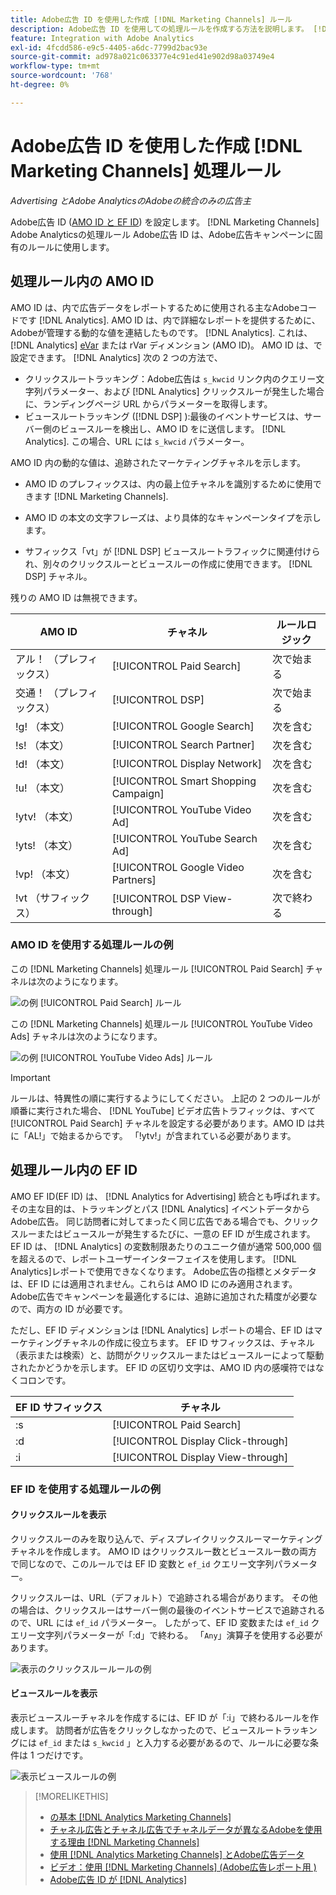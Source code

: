 ```yaml
---
title: Adobe広告 ID を使用した作成 [!DNL Marketing Channels] ルール
description: Adobe広告 ID を使用しての処理ルールを作成する方法を説明します。 [!DNL Analytics Marketing Channels].
feature: Integration with Adobe Analytics
exl-id: 4fcdd586-e9c5-4405-a6dc-7799d2bac93e
source-git-commit: ad978a021c063377e4c91ed41e902d98a03749e4
workflow-type: tm+mt
source-wordcount: '768'
ht-degree: 0%

---
```


# Adobe広告 ID を使用した作成 [!DNL Marketing Channels] 処理ルール

*Advertising とAdobe AnalyticsのAdobeの統合のみの広告主*

Adobe広告 ID ([AMO ID と EF ID](../ids.md)) を設定します。 [!DNL Marketing Channels] Adobe Analyticsの処理ルール Adobe広告 ID は、Adobe広告キャンペーンに固有のルールに使用します。

## 処理ルール内の AMO ID

AMO ID は、内で広告データをレポートするために使用される主なAdobeコードです [!DNL Analytics]. AMO ID は、内で詳細なレポートを提供するために、Adobeが管理する動的な値を連結したものです。 [!DNL Analytics]. これは、 [!DNL Analytics] [eVar](https://experienceleague.adobe.com/docs/analytics/components/dimensions/evar.html) または rVar ディメンション (AMO ID)。 AMO ID は、で設定できます。 [!DNL Analytics] 次の 2 つの方法で、

* クリックスルートラッキング：Adobe広告は `s_kwcid` リンク内のクエリー文字列パラメーター、および [!DNL Analytics] クリックスルーが発生した場合に、ランディングページ URL からパラメーターを取得します。
* ビュースルートラッキング ([!DNL DSP] ):最後のイベントサービスは、サーバー側のビュースルーを検出し、AMO ID をに送信します。 [!DNL Analytics]. この場合、URL には `s_kwcid` パラメーター。

AMO ID 内の動的な値は、追跡されたマーケティングチャネルを示します。

* AMO ID のプレフィックスは、内の最上位チャネルを識別するために使用できます [!DNL Marketing Channels].

* AMO ID の本文の文字フレーズは、より具体的なキャンペーンタイプを示します。

* サフィックス「vt」が [!DNL DSP] ビュースルートラフィックに関連付けられ、別々のクリックスルーとビュースルーの作成に使用できます。 [!DNL DSP] チャネル。

残りの AMO ID は無視できます。

| AMO ID | チャネル | ルールロジック |
|--------|---------|--------------------|
| アル！ （プレフィックス） | [!UICONTROL Paid Search] | 次で始まる |
| 交通！ （プレフィックス） | [!UICONTROL DSP] | 次で始まる |
| !g! （本文） | [!UICONTROL Google Search] | 次を含む |
| !s! （本文） | [!UICONTROL Search Partner] | 次を含む |
| !d! （本文） | [!UICONTROL Display Network] | 次を含む |
| !u! （本文） | [!UICONTROL Smart Shopping Campaign] | 次を含む |
| !ytv! （本文） | [!UICONTROL YouTube Video Ad] | 次を含む |
| !yts! （本文） | [!UICONTROL YouTube Search Ad] | 次を含む |
| !vp! （本文） | [!UICONTROL Google Video Partners] | 次を含む |
| !vt （サフィックス） | [!UICONTROL DSP View-through] | 次で終わる |

### AMO ID を使用する処理ルールの例

この [!DNL Marketing Channels] 処理ルール [!UICONTROL Paid Search] チャネルは次のようになります。

![の例 [!UICONTROL Paid Search] ルール](/help/integrations/assets/a4adc-mc-rule-paidsearch.png)

この [!DNL Marketing Channels] 処理ルール [!UICONTROL YouTube Video Ads] チャネルは次のようになります。

![の例 [!UICONTROL YouTube Video Ads] ルール](/help/integrations/assets/a4adc-mc-rule-youtube-video.png)

>[!IMPORTANT]
>
> ルールは、特異性の順に実行するようにしてください。 上記の 2 つのルールが順番に実行された場合、 [!DNL YouTube] ビデオ広告トラフィックは、すべて [!UICONTROL Paid Search] チャネルを設定する必要があります。AMO ID は共に「AL!」で始まるからです。 「!ytv!」が含まれている必要があります。

## 処理ルール内の EF ID

AMO EF ID(EF ID) は、 [!DNL Analytics for Advertising] 統合とも呼ばれます。 その主な目的は、トラッキングとパス [!DNL Analytics] イベントデータからAdobe広告。 同じ訪問者に対してまったく同じ広告である場合でも、クリックスルーまたはビュースルーが発生するたびに、一意の EF ID が生成されます。 EF ID は、 [!DNL Analytics] の変数制限あたりのユニーク値が通常 500,000 個を超えるので、レポートユーザーインターフェイスを使用します。 [!DNL Analytics]レポートで使用できなくなります。 Adobe広告の指標とメタデータは、EF ID には適用されません。これらは AMO ID にのみ適用されます。 Adobe広告でキャンペーンを最適化するには、追跡に追加された精度が必要なので、両方の ID が必要です。

ただし、EF ID ディメンションは [!DNL Analytics] レポートの場合、EF ID はマーケティングチャネルの作成に役立ちます。 EF ID サフィックスは、チャネル（表示または検索）と、訪問がクリックスルーまたはビュースルーによって駆動されたかどうかを示します。 EF ID の区切り文字は、AMO ID 内の感嘆符ではなくコロンです。

| EF ID サフィックス | チャネル |
|-------|---------|
| :s | [!UICONTROL Paid Search] |
| :d | [!UICONTROL Display Click-through] |
| :i | [!UICONTROL Display View-through] |

### EF ID を使用する処理ルールの例

#### クリックスルールを表示

クリックスルーのみを取り込んで、ディスプレイクリックスルーマーケティングチャネルを作成します。 AMO ID はクリックスルー数とビュースルー数の両方で同じなので、このルールでは EF ID 変数と `ef_id` クエリー文字列パラメーター。

クリックスルーは、URL（デフォルト）で追跡される場合があります。 その他の場合は、クリックスルーはサーバー側の最後のイベントサービスで追跡されるので、URL には `ef_id` パラメーター。 したがって、EF ID 変数または `ef_id` クエリー文字列パラメーターが「:d」で終わる。 「`Any`」演算子を使用する必要があります。

![表示のクリックスルールールの例](/help/integrations/assets/a4adc-mc-rule-display-ct.png)

#### ビュースルールを表示

表示ビュースルーチャネルを作成するには、EF ID が「:i」で終わるルールを作成します。 訪問者が広告をクリックしなかったので、ビュースルートラッキングには `ef_id` または `s_kwcid` 」と入力する必要があるので、ルールに必要な条件は 1 つだけです。

![表示ビュースルールの例](/help/integrations/assets/a4adc-mc-rule-display-vt.png)

>[!MORELIKETHIS]
>
>* [の基本 [!DNL Analytics Marketing Channels]](mc-overview.md)
>* [チャネル広告とチャネル広告でチャネルデータが異なるAdobeを使用する理由 [!DNL Marketing Channels]](mc-data-variances.md)
>* [使用 [!DNL Analytics Marketing Channels] とAdobe広告データ](mc-ac-data.md)
>* [ビデオ：使用 [!DNL Marketing Channels] (Adobe広告レポート用 )](https://experienceleague.adobe.com/docs/advertising-cloud-learn/tutorials/analytics/analytics-reporting-a4adc.html)
>* [Adobe広告 ID が [!DNL Analytics]](/help/integrations/analytics/ids.md)

